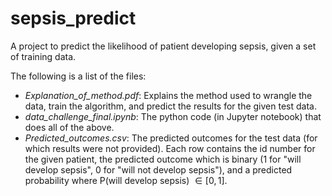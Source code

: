 # sepsis_predict
A project to predict the likelihood of patient developing sepsis, given a set of training data.

The following is a list of the files:

- *Explanation_of_method.pdf*: Explains the method used to wrangle the data, train the algorithm, and predict the results for the given test data.
- *data_challenge_final.ipynb*: The python code (in Jupyter notebook) that does all of the above.
- *Predicted_outcomes.csv*: The predicted outcomes for the test data (for which results were not provided). Each row contains the id number for the given patient, the predicted outcome which is binary (1 for "will develop sepsis", 0 for "will not develop sepsis"), and a predicted probability where P(will develop sepsis) $\in [0,1]$. 
